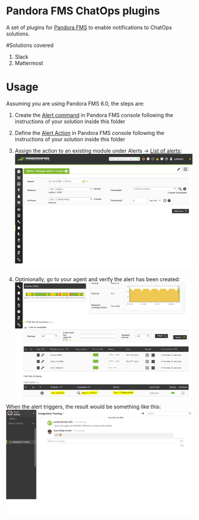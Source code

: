# Pandora FMS ChatOps plugins
A set of plugins for [Pandora FMS](https://github.com/pandorafms/pandorafms) to enable notifications to ChatOps solutions.

#Solutions covered
1. Slack
2. Mattermost

# Usage
Assuming you are using Pandora FMS 6.0, the steps are:

1. Create the [Alert command](http://wiki.pandorafms.com/index.php?title=Pandora:Documentation_en:Alerts#The_Alert_Command_.28Pandora_Versions_5_and_above_only.29) in Pandora FMS console following the instructions of your solution inside this folder

2. Define the [Alert Action](http://wiki.pandorafms.com/index.php?title=Pandora:Documentation_en:Alerts#Alert_Actions_.28all_Pandora_FMS_versions_including_5.0.29) in Pandora FMS console following the instructions of your solution inside this folder
	
3. Assign the action to an existing module under Alerts -> [List of alerts](http://wiki.pandorafms.com/index.php?title=Pandora:Documentation_en:Alerts#Assigning_Alerts_from_an_Alert.27s_Sub_Menu):
![assign template to module](help/images/3-assign-template-to-module.png?raw=true "Assign a template to a module")

4. Optinionally, go to your agent and verify the alert has been created:
![Verify the alert creation](help/images/4-verify.png?raw=true "Verify the alert creation")
	
When the alert triggers, the result would be something like this:
![Mattermost-real-example](help/images/5-mattermost-result.png?raw=true "Mattermost real example")
